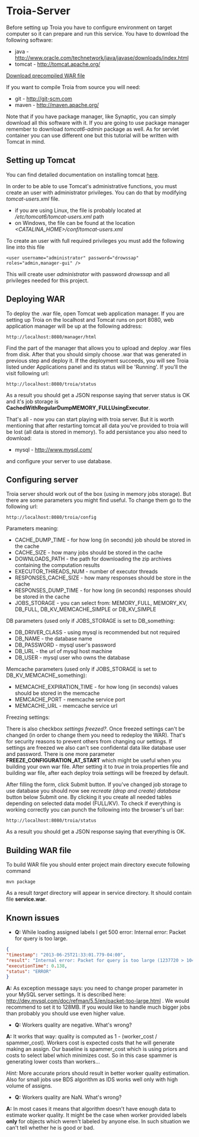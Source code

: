 Troia-Server
============

Before setting up Troia you have to configure environment on target computer
so it can prepare and run this service. You have to download the following software:

* java - http://www.oracle.com/technetwork/java/javase/downloads/index.html
* tomcat - http://tomcat.apache.org/


<a href="http://project-troia.com/media/downloads/troia.war">
  Download precompiled WAR file
</a>

If you want to compile Troia from source you will need:

* git - http://git-scm.com
* maven - http://maven.apache.org/

Note that if you have package manager, like Synaptic, you can simply download all this software with it.
If you are going to use package manager remember to download *tomcat6-admin* package as well.
As for servlet container you can use different one but this tutorial will be written with Tomcat in mind.

Setting up Tomcat
-----------------

You can find detailed documentation on installing tomcat [here](http://tomcat.apache.org/tomcat-6.0-doc/setup.html).

In order to be able to use Tomcat's administrative functions, you must create an user with administrator privileges.
You can do that by modifying *tomcat-users.xml* file.

* if you are using Linux, the file is probably located at */etc/tomcat6/tomcat-users.xml* path
* on Windows, the file can be found at the location *<CATALINA_HOME>/conf/tomcat-users.xml*

To create an user with full required privileges you must add the following line into this file

    <user username="administrator" password="drowssap" roles="admin,manager-gui" />

This will create user *administrator* with password *drowssap* and all privileges needed for this project.

Deploying WAR
-------------

To deploy the .war file, open Tomcat web application manager. If you are setting up Troia on the localhost and
Tomcat runs on port 8080, web application manager will be up at the following address:

    http://localhost:8080/manager/html

Find the part of the manager that allows you to upload and deploy .war files from disk.
After that you should simply choose .war that was generated in previous step and deploy it.
If the deployment succeeds, you will see Troia listed under Applications panel and its status will be 'Running'. If you'll the visit following url:

    http://localhost:8080/troia/status

As a result you should get a JSON response saying that server status is OK and it's job storage is **CachedWithRegularDumpMEMORY_FULLUsingExecutor**.

That's all - now you can start playing with troia server. But it is worth mentioning that after restarting tomcat all data you've provided to troia will be lost (all data is stored in memory).
To add persistance you also need to download:

* mysql - http://www.mysql.com/

and configure your server to use database.

Configuring server
------------------

Troia server should work out of the box (using in memory jobs storage). But there are some parameters you might find useful. To change them go to the following url:

    http://localhost:8080/troia/config

Parameters meaning:

* CACHE_DUMP_TIME - for how long (in seconds) job should be stored in the cache
* CACHE_SIZE - how many jobs should be stored in the cache
* DOWNLOADS_PATH - the path for downloading the zip archives containing the computation results
* EXECUTOR_THREADS_NUM - number of executor threads
* RESPONSES_CACHE_SIZE - how many responses should be store in the cache
* RESPONSES_DUMP_TIME - for how long (in seconds) responses should be stored in the cache
* JOBS_STORAGE - you can select from: MEMORY_FULL, MEMORY_KV, DB_FULL, DB_KV_MEMCACHE_SIMPLE or DB_KV_SIMPLE

DB parameters (used only if JOBS_STORAGE is set to DB_something:

* DB_DRIVER_CLASS - using mysql is recommended but not required
* DB_NAME - the database name
* DB_PASSWORD - mysql user's password
* DB_URL - the url of mysql host machine
* DB_USER - mysql user who owns the database

Memcache parameters (used only if JOBS_STORAGE is set to DB_KV_MEMCACHE_something):

* MEMCACHE_EXPIRATION_TIME - for how long (in seconds) values should be stored in the memcache
* MEMCACHE_PORT - memcache service port
* MEMCACHE_URL - memcache service url

Freezing settings:

There is also checkbox *settings freezed?*. Once freezed settings can't be changed (in order to change them you need to redeploy the WAR).
That's for security reasons to prevent others from changing our settings.
If settings are freezed we also can't see confidental data like database user and password.
There is one more parameter **FREEZE_CONFIGURATION_AT_START** which might be useful when you building your own war file.
After setting it to *true* in troia.properties file and building war file, after each deploy troia settings will be freezed by default.



After filling the form, click Submit button.
If you've changed job storage to use database you should now see *recreate (drop and create) database* button below Submit one.
By clicking it you create all needed tables depending on selected data model (FULL/KV).
To check if everything is working correctly you can punch the following into the browser's url bar:

    http://localhost:8080/troia/status

As a result you should get a JSON response saying that everything is OK.


Building WAR file
-----------------

To build WAR file you should enter project main directory execute following command

    mvn package


As a result *target* directory will appear in service directory.
It should contain file **service.war**.


Known issues
------------

*   **Q:** While loading assigned labels I get 500 error: Internal error: Packet for query is too large.

  ```json
  {
  "timestamp": "2013-06-25T21:33:01.779-04:00",
  "result": "Internal error: Packet for query is too large (1237720 > 1048576). You can change this value on the server by setting the max_allowed_packet' variable.",
  "executionTime": 0.138,
  "status": "ERROR"
  }
  ```
  
  **A:** As exception message says: you need to change proper parameter in your MySQL server settings. It is described here: http://dev.mysql.com/doc/refman/5.5/en/packet-too-large.html . We would recommend to set it to 128MB. If you would like to handle much bigger jobs than probably you should use even higher value.

*   **Q:** Workers quality are negative. What's wrong?

  **A:** It works that way: quality is computed as 1 - (worker_cost / spammer_cost). Workers cost is expected costs that he will generate making an assign. Our baseline is spammer_cost which is using priors and costs to select label which minimizes cost. So in this case spammer is generating lower costs than workers...
  
  *Hint:* More accurate priors should result in better worker quality estimation. Also for small jobs use BDS algorithm as IDS works well only with high volume of assigns.

*   **Q:** Workers quality are NaN. What's wrong?
  
  **A:** In most cases it means that algorithm doesn't have enough data to estimate worker quality. It might be the case when worker provided labels **only** for objects which weren't labeled by anyone else. In such situation we can't tell whether he is good or bad.
